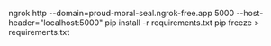 ngrok http --domain=proud-moral-seal.ngrok-free.app 5000 --host-header="localhost:5000"
pip install -r requirements.txt
pip freeze > requirements.txt
